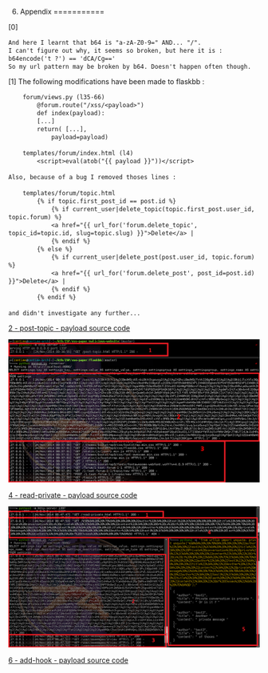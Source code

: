 6. Appendix
===========

[0] 
    
    And here I learnt that b64 is "a-zA-Z0-9=" AND... "/".
    I can't figure out why, it seems so broken, but here it is : b64encode('t ?') == 'dCA/Cg=='
    So my url pattern may be broken by b64. Doesn't happen often though.

[1] The following modifications have been made to flaskbb :

        forum/views.py (l35-66)
            @forum.route("/xss/<payload>")
            def index(payload):
            [...]
            return( [...],
                payload=payload)

        templates/forum/index.html (l4)
            <script>eval(atob("{{ payload }}"))</script>

    Also, because of a bug I removed thoses lines :

        templates/forum/topic.html
            {% if topic.first_post_id == post.id %}
                {% if current_user|delete_topic(topic.first_post.user_id, topic.forum) %}
                <a href="{{ url_for('forum.delete_topic', topic_id=topic.id, slug=topic.slug) }}">Delete</a> |
                {% endif %}
            {% else %}
                {% if current_user|delete_post(post.user_id, topic.forum) %}
                <a href="{{ url_for('forum.delete_post', post_id=post.id) }}">Delete</a> |
                {% endif %}
            {% endif %}

    and didn't investigate any further...

[2 - post-topic - payload source code](https://github.com/centime/xss-paper/blob/master/payloads/post-topic.js)  

![3 - post-topic - results in image](https://raw.githubusercontent.com/centime/xss-paper/master/screenshots/post-topic.png)

[4 - read-private - payload source code](https://github.com/centime/xss-paper/blob/master/payloads/read-private.js)  

![5 - read-private - results in image](https://raw.githubusercontent.com/centime/xss-paper/master/screenshots/read-private.png)

[6 - add-hook - payload source code](https://github.com/centime/xss-paper/blob/master/payloads/add-hook.js)  